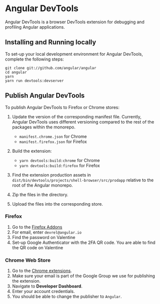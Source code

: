 # Angular DevTools

Angular DevTools is a browser DevTools extension for debugging and profiling Angular applications.

## Installing and Running locally

To set-up your local development environment for Angular DevTools, complete the following steps:

```shell
git clone git://github.com/angular/angular
cd angular
yarn
yarn run devtools:devserver
```

## Publish Angular DevTools

To publish Angular DevTools to Firefox or Chrome stores:

1.  Update the version of the corresponding manifest file.
    Currently, Angular DevTools uses different versioning compared to the rest of the packages within the monorepo.

    *   `manifest.chrome.json` for Chrome
    *   `manifest.firefox.json` for Firefox
1.  Build the extension:
    *   `yarn devtools:build:chrome` for Chrome
    *   `yarn devtools:build:firefox` for Firefox
1.  Find the extension production assets in `dist/bin/devtools/projects/shell-browser/src/prodapp` relative to the root of the Angular monorepo.
1.  Zip the files in the directory.
1.  Upload the files into the corresponding store.

### Firefox

1.  Go to the [Firefox Addons](https://addons.mozilla.org/developers/addons "Add-ons | Firefox Account")
1.  For email, enter `devrel@angular.io`
1.  Find the password on Valentine
1.  Set-up Google Authenticator with the 2FA QR code.
    You are able to find the QR code on Valentine

### Chrome Web Store

1.  Go to the [Chrome extensions](https://chrome.google.com/webstore/category/extensions "Extensions | Chrome Web Store").
1.  Make sure your email is part of the Google Group we use for publishing the extension.
1.  Navigate to **Developer Dashboard**.
1.  Enter your account credentials.
1.  You should be able to change the publisher to `Angular`.
